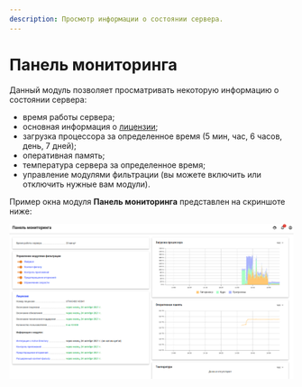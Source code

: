 ```yaml
---
description: Просмотр информации о состоянии сервера.
---
```


# Панель мониторинга

Данный модуль позволяет просматривать некоторую информацию о состоянии сервера:

* время работы сервера;
* основная информация о [лицензии](../service/license-management.md); 
* загрузка процессора за определенное время \(5 мин, час, 6 часов, день, 7 дней\);
* оперативная память;
* температура сервера за определенное время;
*  управление модулями фильтрации \(вы можете включить или отключить нужные вам модули\).

Пример окна модуля **Панель мониторинга** представлен на скриншоте ниже:

![](../.gitbook/assets/monitor-panel.png)

